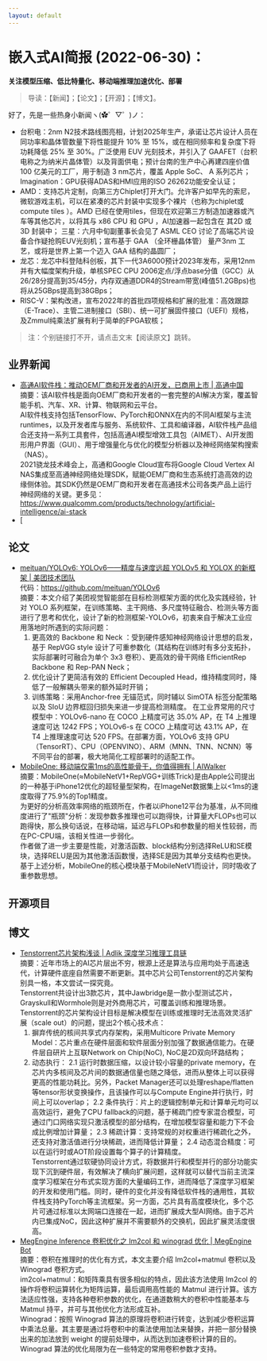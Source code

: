 ```yaml
---
layout: default
---
```


# 嵌入式AI简报 (2022-06-30)：  


**关注模型压缩、低比特量化、移动端推理加速优化、部署**  


> 导读：【新闻】；【论文】；【开源】；【博文】。


好了，先是一些热身小新闻ヽ(✿゜▽゜)ノ：

- 台积电：2nm N2技术路线图亮相，计划2025年生产，承诺让芯片设计人员在同功率和晶体管数量下将性能提升 10% 至 15%，或在相同频率和复杂度下将功耗降低 25% 至 30%。广泛使用 EUV 光刻技术，并引入了 GAAFET（台积电称之为纳米片晶体管）以及背面供电；预计台南的生产中心再建四座价值 100 亿美元的工厂，用于制造 3 nm芯片，覆盖 Apple SoC、 A 系列芯片；
Imagination：GPU获得ADAS和HMI应用的ISO 26262功能安全认证；
- AMD：支持芯片定制，向第三方Chiplet打开大门。允许客户如早先的索尼，微软游戏主机，可以在紧凑的芯片封装中实现多个裸片（也称为chiplet或compute tiles ）。AMD 已经在使用tiles，但现在欢迎第三方制造加速器或汽车等其他芯片，以将其与 x86 CPU 和 GPU ，AI加速器一起包含在 其2D 或 3D 封装中；
三星：六月中旬副董事长会见了 ASML CEO 讨论了高端芯片设备合作疑抢购EUV光刻机；宣布基于 GAA （全环栅晶体管） 量产3nm 工艺，或将是世界上第一个迈入 GAA 结构的晶圆厂；
- 龙芯：龙芯中科登陆科创板，其下一代3A6000预计2023年发布，采用12nm并有大幅度架构升级，单核SPEC CPU 2006定点/浮点base分值（GCC）从26/28分提高到35/45分，内存双通道DDR4的Stream带宽(峰值51.2GBps)也将从25GBps提高到38GBps；
- RISC-V：架构改进，宣布2022年的首批四项规格和扩展的批准：高效跟踪（E-Trace）、主管二进制接口（SBI）、统一可扩展固件接口（UEFI）规格，及Zmmul纯乘法扩展有利于简单的FPGA软核；


> 注：个别链接打不开，请点击文末【阅读原文】跳转。


## 业界新闻  

- [高通AI软件栈：推动OEM厂商和开发者的AI开发，已商用上市 | 高通中国](https://mp.weixin.qq.com/s/e10-dPe0OqZBNGpP8AD8Hg)  
摘要：该AI软件栈是面向OEM厂商和开发者的一套完整的AI解决方案，覆盖智能手机、汽车、XR、计算、物联网和云平台。  
AI软件栈支持包括TensorFlow、PyTorch和ONNX在内的不同AI框架与主流runtimes，以及开发者库与服务、系统软件、工具和编译器，AI软件栈产品组合还支持一系列工具套件，包括高通AI模型增效工具包（AIMET）、AI开发图形用户界面（GUI）、用于增强量化与优化的模型分析器以及神经网络架构搜索（NAS）。  
2021骁龙技术峰会上，高通和Google Cloud宣布将Google Cloud Vertex AI NAS集成至高通神经网络处理SDK，赋能OEM厂商和生态系统打造高效的边缘侧体验。其SDK仍然是OEM厂商和开发者在高通技术公司各类产品上运行神经网络的关键。更多见：https://www.qualcomm.com/products/technology/artificial-intelligence/ai-stack  
- [


## 论文  

- [meituan/YOLOv6: YOLOv6——精度与速度远超 YOLOv5 和 YOLOX 的新框架 | 美团技术团队](https://mp.weixin.qq.com/s/RrQCP4pTSwpTmSgvly9evg)  
代码：https://github.com/meituan/YOLOv6  
摘要：本文介绍了美团视觉智能部在目标检测框架方面的优化及实践经验，针对 YOLO 系列框架，在训练策略、主干网络、多尺度特征融合、检测头等方面进行了思考和优化，设计了新的检测框架-YOLOv6，初衷来自于解决工业应用落地时所遇到的实际问题：
    1. 更高效的 Backbone 和 Neck ：受到硬件感知神经网络设计思想的启发，基于 RepVGG style 设计了可重参数化（其结构在训练时有多分支拓扑，实际部署时可融合为单个 3x3 卷积）、更高效的骨干网络 EfficientRep Backbone 和 Rep-PAN Neck；
    2. 优化设计了更简洁有效的 Efficient Decoupled Head，维持精度同时，降低了一般解耦头带来的额外延时开销；
    3. 训练策略：采用Anchor-free 无锚范式，同时辅以 SimOTA 标签分配策略以及 SIoU 边界框回归损失来进一步提高检测精度。
在工业界常用的尺寸模型中：YOLOv6-nano 在 COCO 上精度可达 35.0% AP，在 T4 上推理速度可达 1242 FPS；YOLOv6-s 在 COCO 上精度可达 43.1% AP，在 T4 上推理速度可达 520 FPS。在部署方面，YOLOv6 支持 GPU（TensorRT）、CPU（OPENVINO）、ARM（MNN、TNN、NCNN）等不同平台的部署，极大地简化工程部署时的适配工作。  
- [MobileOne: 移动端仅需1ms的高性能骨干，你值得拥有 | AIWalker](https://mp.weixin.qq.com/s/crsRcY7dm6HJSd-QjcoUYg)  
摘要：MobileOne(≈MobileNetV1+RepVGG+训练Trick)是由Apple公司提出的一种基于iPhone12优化的超轻量型架构，在ImageNet数据集上以<1ms的速度取得了75.9%的Top1精度。  
为更好的分析高效率网络的瓶颈所在，作者以iPhone12平台为基准，从不同维度进行了"瓶颈"分析：发现参数多推理也可以跑得快，计算量大FLOPs也可以跑得快，那么换句话说，在移动端，延迟与FLOPs和参数量的相关性较弱，而在PC-CPU端，该相关性进一步弱化。  
作者做了进一步主要是性能，对激活函数、block结构分别选择ReLU和SE模块，选择RELU是因为其他激活函数慢，选择SE是因为其单分支结构也更快。基于上述分析，MobileOne的核心模块基于MobileNetV1而设计，同时吸收了重参数思想。



## 开源项目



## 博文

- [Tenstorrent芯片架构浅谈 | Adlik 深度学习推理工具链](https://mp.weixin.qq.com/s/y-P1X-QeLjozC7jvEeAolA)  
摘要：近年市场上的AI芯片层出不穷，根源上还是算法与应用均处于高速迭代，计算硬件底座自然需要不断更新。其中芯片公司Tenstorrent的芯片架构别具一格，本文尝试一探究竟。  
Tenstorrent共设计出3款芯片，其中Jawbridge是一款小型测试芯片，Grayskull和Wormhole则是对外商用芯片，可覆盖训练和推理场景。Tenstorrent的芯片架构设计目标是解决模型在训练或推理时无法高效灵活扩展（scale out）的问题，提出2个核心技术点：
    1. 摒弃传统的核间共享式内存架构，采用Multicore Private Memory Model：芯片重点在硬件层面和软件层面分别加强了数据通信能力。在硬件层自研片上互联Network on Chip(NoC), NoC是2D双向环路结构；
    2. 动态执行：
        2.1 运行时数据压缩，以设计较小容量的private memory，在芯片内多核间及芯片间的数据通信量也随之降低，进而从整体上可以获得更高的性能功耗比。另外，Packet Manager还可以处理reshape/flatten等tensor形状变换操作，且该操作可以与Compute Engine并行执行，时间上可以overlap；
        2.2 条件执行：片上的逻辑控制单元和计算单元均可以高效运行，避免了CPU fallback的问题，基于稀疏门控专家混合模型，可通过门口网络实现只激活模型的部分结构，在增加模型容量和能力下不会成比例增加计算量；
        2.3 稀疏计算：支持常规的对权重进行稀疏化之外，还支持对激活值进行分块稀疏，进而降低计算量；
        2.4 动态混合精度：可以在运行时或AOT阶段设置每个算子的计算精度。  
Tenstorrent通过软硬协同设计方式，将数据并行和模型并行的部分功能实现下沉到硬件层，有效解决了横向扩展问题，这样就可以替代当前主流深度学习框架在分布式实现方面的大量编码工作，进而降低了深度学习框架的开发和使用门槛。同时，硬件的变化并没有降低软件栈的通用性，其软件栈支持PyTorch等主流框架。另一方面，芯片具有高度模块化，多个芯片可通过标准以太网端口连接在一起，进而扩展成大型AI网络。由于芯片内已集成NoC，因此这种扩展并不需要额外的交换机，因此扩展灵活度很高。  
- [MegEngine Inference 卷积优化之 Im2col 和 winograd 优化 | MegEngine Bot](https://zhuanlan.zhihu.com/p/532187602)  
摘要：卷积在推理时的优化有方式，本文主要介绍 Im2col+matmul 卷积以及 Winograd 卷积方式。  
im2col+matmul：和矩阵乘具有很多相似的特点，因此该方法使用 Im2col 的操作将卷积运算转化为矩阵运算，最后调用高性能的 Matmul 进行计算。该方法适应性强，支持各种卷积参数的优化，在通道数稍大的卷积中性能基本与 Matmul 持平，并可与其他优化方法形成互补。  
Winograd：按照 Winograd 算法的原理将卷积进行转变，达到减少卷积运算中乘法总量。其主要是通过将卷积中的乘法使用加法来替换，并把一部分替换出来的加法放到 weight 的提前处理中，从而达到加速卷积计算的目的。Winograd 算法的优化局限为在一些特定的常用卷积参数才支持。
        
    
